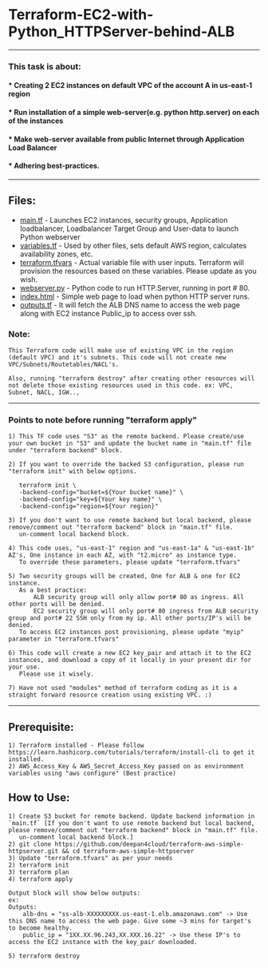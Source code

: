 # **Terraform-EC2-with-Python_HTTPServer-behind-ALB**

***
### **This task is about:**
#### * Creating 2 EC2 instances on default VPC of the account A in us-east-1 region
#### * Run installation of a simple web-server(e.g. python http.server) on each of the instances
#### * Make web-server available from public Internet through Application Load Balancer
#### * Adhering best-practices.
***
## **Files:**

* [main.tf](https://github.com/deepan4cloud/terraform-aws-simple-httpserver/blob/master/main.tf) - Launches EC2 instances, security groups, Application loadbalancer, Loadbalancer Target Group and User-data to launch Python webserver
* [variables.tf](https://github.com/deepan4cloud/terraform-aws-simple-httpserver/blob/master/variables.tf) - Used by other files, sets default AWS region, calculates availability zones, etc.
* [terraform.tfvars](https://github.com/deepan4cloud/terraform-aws-simple-httpserver/blob/master/terraform.tfvars) - Actual variable file with user inputs. Terraform will provision the resources based on these variables. Please update as you wish.
* [webserver.py](webserver.py) - Python code to run HTTP.Server, running in port # 80.
* [index.html](https://github.com/deepan4cloud/terraform-aws-simple-httpserver/blob/master/index.html) - Simple web page to load when python HTTP server runs.
* [outputs.tf](https://github.com/deepan4cloud/terraform-aws-simple-httpserver/blob/master/outputs.tf) - It will fetch the ALB DNS name to access the web page along with EC2 instance Public_ip to access over ssh.

### Note: 

    This Terraform code will make use of existing VPC in the region (default VPC) and it's subnets. This code will not create new VPC/Subnets/Routetables/NACL's.

    Also, running "terraform destroy" after creating other resources will not delete those existing resources used in this code. ex: VPC, Subnet, NACL, IGW..,

***
### Points to note before running "terraform apply"

    1) This TF code uses "S3" as the remote backend. Please create/use your own bucket in "S3" and update the bucket name in "main.tf" file under "terraform backend" block.

    2) If you want to override the backed S3 configuration, please run "terraform init" with below options.

       terraform init \
       -backend-config="bucket=${Your bucket name}" \
       -backend-config="key=${Your key name}" \
       -backend-config="region=${Your region}"

    3) If you don't want to use remote backend but local backend, please remove/comment out "terraform backend" block in "main.tf" file.
       un-comment local backend block.

    4) This code uses, "us-east-1" region and "us-east-1a" & "us-east-1b" AZ's, One instance in each AZ, with "t2.micro" as instance type.
       To override these parameters, please update "terraform.tfvars"

    5) Two security groups will be created, One for ALB & one for EC2 instance.
       As a best practice:
           ALB security group will only allow port# 80 as ingress. All other ports will be denied. 
           EC2 security group will only port# 80 ingress from ALB security group and port# 22 SSH only from my ip. All other ports/IP's will be denied.
       To access EC2 instances post provisioning, please update "myip" parameter in "terraform.tfvars"

    6) This code will create a new EC2 key_pair and attach it to the EC2 instances, and download a copy of it locally in your present dir for your use.
       Please use it wisely.

    7) Have not used "modules" method of terraform coding as it is a straight forward resource creation using existing VPC. :)

***
## Prerequisite:

    1) Terraform installed - Please follow https://learn.hashicorp.com/tutorials/terraform/install-cli to get it installed.
    2) AWS_Access_Key & AWS_Secret_Access_Key passed on as environment variables using "aws configure" (Best practice)

## How to Use:

    1) Create S3 bucket for remote backend. Update backend information in `main.tf` [If you don't want to use remote backend but local backend, please remove/comment out "terraform backend" block in "main.tf" file.
       un-comment local backend block.]
    2) git clone https://github.com/deepan4cloud/terraform-aws-simple-httpserver.git && cd terraform-aws-simple-httpserver
    3) Update "terraform.tfvars" as per your needs
    2) terraform init
    3) terraform plan
    4) terraform apply

    Output block will show below outputs:
    ex:
    Outputs:
        alb-dns = "ss-alb-XXXXXXXXX.us-east-1.elb.amazonaws.com" -> Use this DNS name to access the web page. Give some ~3 mins for target's to become healthy.
        public_ip = "1XX.XX.96.243,XX.XXX.16.22" -> Use these IP's to access the EC2 instance with the key_pair downloaded.
        
    5) terraform destroy
